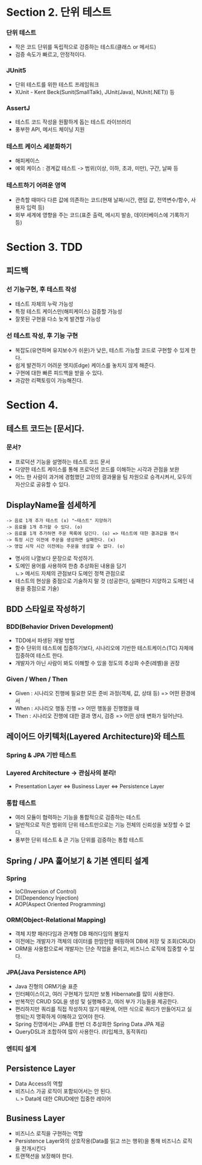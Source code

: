 # Section 2. 단위 테스트
### 단위 테스트
- 작은 코드 단위를 독립적으로 겅증하는 테스트(클래스 or 메서드)
- 검증 속도가 빠르고, 안정적이다.

### JUnit5
- 단위 테스트를 위한 테스트 프레임워크
- XUnit - Kent Beck(Sunit(SmallTalk), JUnit(Java), NUnit(.NET)) 등

### AssertJ
- 테스트 코드 작성을 원활하게 돕는 테스트 라이브러리
- 풍부한 API, 메서드 체이닝 지원

### 테스트 케이스 세분화하기
- 해피케이스
- 예외 케이스 : 경계값 테스트 -> 범위(이상, 이하, 초과, 미만), 구간, 날짜 등

### 테스트하기 어려운 영역
- 관측할 때마다 다른 값에 의존하는 코드(현재 날짜/시간, 랜덤 값, 전역변수/함수, 사용자 입력 등)
- 외부 세계에 영향을 주는 코드(표준 출력, 메시지 발송, 데이터베이스에 기록하기 등)

# Section 3. TDD
## 피드백
### 선 기능구현, 후 테스트 작성
- 테스트 자체의 누락 가능성
- 특정 테스트 케이스만(해피케이스) 검증할 가능성
- 잘못된 구현을 다소 늦게 발견할 가능성

### 선 테스트 작성, 후 기능 구현
- 복잡도(유연하며 유지보수가 쉬운)가 낮은, 테스트 가능할 코드로 구현할 수 있게 한다.
- 쉽게 발견하기 어려운 엣지(Edge) 케이스를 놓치지 않게 해준다.
- 구현에 대한 빠른 피드백을 받을 수 있다.
- 과감한 리팩토링이 가능해진다.

# Section 4.
## 테스트 코드는 [**문서**]다.
### 문서?
- 프로덕션 기능을 설명하는 테스트 코드 문서
- 다양한 테스트 케이스를 통해 프로덕션 코드를 이해하는 시각과 관점을 보완
- 어느 한 사람이 과거에 경험했던 고민의 결과물을 팀 차원으로 승격시켜서, 모두의 자산으로 공유할 수 있다.

## DisplayName을 섬세하게
    -> 음료 1개 추가 테스트 (x) "~테스트" 지양하기
    -> 음료를 1개 추가할 수 있다. (o)
    -> 음료를 1개 추가하면 주문 목록에 담긴다. (o) => 테스트에 대한 결과값을 명시
    -> 특정 시간 이전에 주문을 생성하면 실패한다. (x)
    -> 영업 시작 시간 이전에는 주문을 생성할 수 없다. (o)
- 명사의 나열보다 문장으로 작성하기.
- 도메인 용어를 사용하여 한층 추상화된 내용을 담기 <br>
 ㄴ> 메서드 자체의 관점보다 도메인 정책 관점으로 <br>
- 테스트의 현상을 중점으로 기술하지 말 것 (성공한다, 실패한다 지양하고 도메인 내용을 중점으로 기술)

## BDD 스타일로 작성하기
### BDD(Behavior Driven Development)
- TDD에서 파생된 개발 방법
- 함수 단위의 테스트에 집중하기보다, 시나리오에 기반한 테스트케이스(TC) 자체에 집중하여 테스트 한다.
- 개발자가 아닌 사람이 봐도 이해할 수 있을 정도의 추상화 수준(레벨)을 권장

### Given / When / Then
- Given : 시나리오 진행에 필요한 모든 준비 과정(객체, 값, 상태 등) => 어떤 환경에서
- When : 시나리오 행동 진행 => 어떤 행동을 진행했을 때
- Then : 시나리오 진행에 대한 결과 명시, 검증 => 어떤 상태 변화가 일어난다.

## 레이어드 아키텍처(Layered Architecture)와 테스트
### Spring & JPA 기반 테스트
### Layered Architecture -> 관심사의 분리!
- Presentation Layer <=> Business Layer <=> Persistence Layer

### 통합 테스트
- 여러 모듈이 협력하는 기능을 통합적으로 검증하는 테스트
- 일반적으로 작은 범위의 단위 테스트만으로는 기능 전체의 신뢰성을 보장할 수 없다.
- 풍부한 단위 테스트 & 큰 기능 단위를 검증하는 통합 테스트

## Spring / JPA 훑어보기 & 기본 엔티티 설계
### Spring
- IoC(Inversion of Control)
- DI(Dependency Injection)
- AOP(Aspect Oriented Programming)

### ORM(Object-Relational Mapping)
- 객체 지향 패러다임과 관계형 DB 패러다임의 불일치
- 이전에는 개발자가 객체의 데이터를 한땀한땀 매핑하여 DB에 저장 및 조회(CRUD)
- ORM을 사용함으로써 개발자는 단순 작업을 줄이고, 비즈니스 로직에 집중할 수 있다.

### JPA(Java Persistence API)
- Java 진형의 ORM기술 표준
- 인터페이스이고, 여러 구현체가 있지만 보통 Hibernate를 많이 사용한다.
- 반복적인 CRUD SQL을 생성 및 실행해주고, 여러 부가 기능들을 제공한다.
- 편리하지만 쿼리를 직접 작성하지 않기 때문에, 어떤 식으로 쿼리가 만들어지고 실행되는지 명확하게 이해하고 있어야 한다.
- Spring 진영에서는 JPA를 한번 더 추상화한 Spring Data JPA 제공
- QueryDSL과 조합하여 많이 사용한다. (타입체크, 동적쿼리)

### 엔티티 설계


## Persistence Layer
- Data Access의 역할
- 비즈니스 가공 로직이 포함되어서는 안 된다. <br>
ㄴ> Data에 대한 CRUD에만 집중한 레이어

## Business Layer
- 비즈니스 로직을 구현하는 역할
- Persistence Layer와의 상호작용(Data를 읽고 쓰는 행위)을 통해 비즈니스 로직을 전개시킨다
- 트랜잭션을 보장해야 한다.

